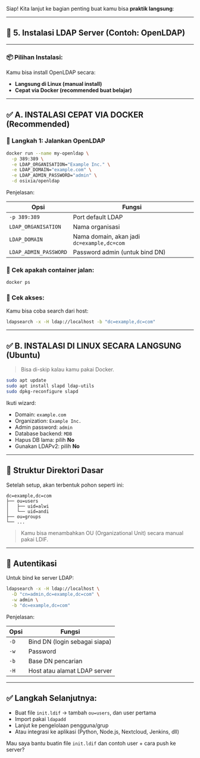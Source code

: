 Siap! Kita lanjut ke bagian penting buat kamu bisa **praktik langsung**:

---

## 🧱 **5. Instalasi LDAP Server (Contoh: OpenLDAP)**

---

### 📦 **Pilihan Instalasi:**

Kamu bisa install OpenLDAP secara:

* **Langsung di Linux (manual install)**
* **Cepat via Docker (recommended buat belajar)**

---

## ✅ A. INSTALASI CEPAT VIA DOCKER (Recommended)

### 🔹 Langkah 1: Jalankan OpenLDAP

```bash
docker run --name my-openldap \
  -p 389:389 \
  -e LDAP_ORGANISATION="Example Inc." \
  -e LDAP_DOMAIN="example.com" \
  -e LDAP_ADMIN_PASSWORD="admin" \
  -d osixia/openldap
```

Penjelasan:

| Opsi                  | Fungsi                                     |
| --------------------- | ------------------------------------------ |
| `-p 389:389`          | Port default LDAP                          |
| `LDAP_ORGANISATION`   | Nama organisasi                            |
| `LDAP_DOMAIN`         | Nama domain, akan jadi `dc=example,dc=com` |
| `LDAP_ADMIN_PASSWORD` | Password admin (untuk bind DN)             |

### 🔹 Cek apakah container jalan:

```bash
docker ps
```

### 🔹 Cek akses:

Kamu bisa coba search dari host:

```bash
ldapsearch -x -H ldap://localhost -b "dc=example,dc=com"
```

---

## ✅ B. INSTALASI DI LINUX SECARA LANGSUNG (Ubuntu)

> Bisa di-skip kalau kamu pakai Docker.

```bash
sudo apt update
sudo apt install slapd ldap-utils
sudo dpkg-reconfigure slapd
```

Ikuti wizard:

* Domain: `example.com`
* Organization: `Example Inc.`
* Admin password: `admin`
* Database backend: `MDB`
* Hapus DB lama: pilih **No**
* Gunakan LDAPv2: pilih **No**

---

## 📂 Struktur Direktori Dasar

Setelah setup, akan terbentuk pohon seperti ini:

```
dc=example,dc=com
├── ou=users
│   ├── uid=alwi
│   └── uid=andi
├── ou=groups
└── ...
```

> Kamu bisa menambahkan OU (Organizational Unit) secara manual pakai LDIF.

---

## 🔐 Autentikasi

Untuk bind ke server LDAP:

```bash
ldapsearch -x -H ldap://localhost \
  -D "cn=admin,dc=example,dc=com" \
  -w admin \
  -b "dc=example,dc=com"
```

Penjelasan:

| Opsi | Fungsi                        |
| ---- | ----------------------------- |
| `-D` | Bind DN (login sebagai siapa) |
| `-w` | Password                      |
| `-b` | Base DN pencarian             |
| `-H` | Host atau alamat LDAP server  |

---

## ✅ Langkah Selanjutnya:

* Buat file `init.ldif` → tambah `ou=users`, dan user pertama
* Import pakai `ldapadd`
* Lanjut ke pengelolaan pengguna/grup
* Atau integrasi ke aplikasi (Python, Node.js, Nextcloud, Jenkins, dll)

Mau saya bantu buatin file `init.ldif` dan contoh user + cara push ke server?
